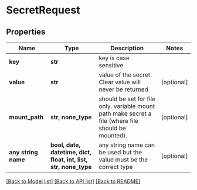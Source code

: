 # SecretRequest


## Properties
Name | Type | Description | Notes
------------ | ------------- | ------------- | -------------
**key** | **str** | key is case sensitive | 
**value** | **str** | value of the secret. Clear value will never be returned | [optional] 
**mount_path** | **str, none_type** | should be set for file only. variable mount path make secret a file (where file should be mounted). | [optional] 
**any string name** | **bool, date, datetime, dict, float, int, list, str, none_type** | any string name can be used but the value must be the correct type | [optional]

[[Back to Model list]](../README.md#documentation-for-models) [[Back to API list]](../README.md#documentation-for-api-endpoints) [[Back to README]](../README.md)


